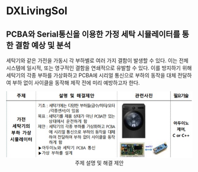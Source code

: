 # DXLivingSol
## PCBA와 Serial통신을 이용한 가정 세탁 시뮬레이터를 통한 결함 예상 및 분석<br>

세탁기와 같은 가전을 가동시 각 부하별로 여러 가지 결함이 발생할 수 있다. 이는 전체 시스템에 일시적, 또는 영구적인 결함을 연쇄적으로 유발할 수 있다. 이를 방지하기 위해 세탁기의 각종 부하를 가상화하고 PCBA에 시리얼 통신으로 부하의 동작을 대체 전달하여 부하 없이 사이클을 동작해 제작 전에 미리 예방하고자 한다. <br>
<p align="center">
  <img src="topic.jpg" alt="주제설명 및 해결 제안"><br>
  주제 설명 및 해결 제안
</p><br>
